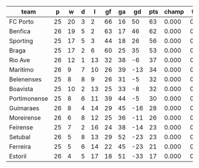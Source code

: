 |     team     | p  | w  | d | l  | gf | ga | gd  | pts | champ | top2  | top3  | top4  |  5-7  | bot4  | bot3  | bot2  |
|--------------|----|----|---|----|----|----|-----|-----|-------|-------|-------|-------|-------|-------|-------|-------|
| FC Porto     | 25 | 20 | 3 |  2 | 66 | 16 |  50 |  63 | 0.000 | 0.000 | 0.000 | 0.000 | 0.000 | 0.000 | 0.000 | 0.000|
| Benfica      | 26 | 19 | 5 |  2 | 63 | 17 |  46 |  62 | 0.000 | 0.000 | 0.000 | 0.000 | 0.000 | 0.000 | 0.000 | 0.000|
| Sporting     | 25 | 17 | 5 |  3 | 44 | 18 |  26 |  56 | 0.000 | 0.000 | 0.000 | 0.000 | 0.000 | 0.000 | 0.000 | 0.000|
| Braga        | 25 | 17 | 2 |  6 | 60 | 25 |  35 |  53 | 0.000 | 0.000 | 0.000 | 0.000 | 0.000 | 0.000 | 0.000 | 0.000|
| Rio Ave      | 26 | 12 | 1 | 13 | 32 | 38 |  -6 |  37 | 0.000 | 0.000 | 0.000 | 0.000 | 0.000 | 0.000 | 0.000 | 0.000|
| Maritimo     | 26 |  9 | 7 | 10 | 26 | 39 | -13 |  34 | 0.000 | 0.000 | 0.000 | 0.000 | 0.000 | 0.000 | 0.000 | 0.000|
| Belenenses   | 25 |  8 | 8 |  9 | 26 | 31 |  -5 |  32 | 0.000 | 0.000 | 0.000 | 0.000 | 0.000 | 0.000 | 0.000 | 0.000|
| Boavista     | 25 | 10 | 2 | 13 | 25 | 33 |  -8 |  32 | 0.000 | 0.000 | 0.000 | 0.000 | 0.000 | 0.000 | 0.000 | 0.000|
| Portimonense | 25 |  8 | 6 | 11 | 39 | 44 |  -5 |  30 | 0.000 | 0.000 | 0.000 | 0.000 | 0.000 | 0.000 | 0.000 | 0.000|
| Guimaraes    | 26 |  8 | 4 | 14 | 29 | 45 | -16 |  28 | 0.000 | 0.000 | 0.000 | 0.000 | 0.000 | 0.000 | 0.000 | 0.000|
| Moreirense   | 26 |  6 | 8 | 12 | 25 | 36 | -11 |  26 | 0.000 | 0.000 | 0.000 | 0.000 | 0.000 | 0.000 | 0.000 | 0.000|
| Feirense     | 25 |  7 | 2 | 16 | 24 | 38 | -14 |  23 | 0.000 | 0.000 | 0.000 | 0.000 | 0.000 | 0.000 | 0.000 | 0.000|
| Setubal      | 26 |  5 | 8 | 13 | 29 | 52 | -23 |  23 | 0.000 | 0.000 | 0.000 | 0.000 | 0.000 | 0.000 | 0.000 | 0.000|
| Ferreira     | 25 |  5 | 6 | 14 | 22 | 45 | -23 |  21 | 0.000 | 0.000 | 0.000 | 0.000 | 0.000 | 0.000 | 0.000 | 0.000|
| Estoril      | 26 |  4 | 5 | 17 | 18 | 51 | -33 |  17 | 0.000 | 0.000 | 0.000 | 0.000 | 0.000 | 0.000 | 0.000 | 0.000|
